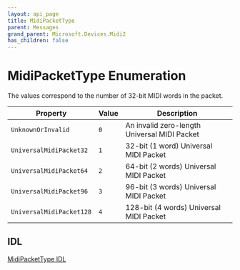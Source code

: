 ```yaml
---
layout: api_page
title: MidiPacketType
parent: Messages
grand_parent: Microsoft.Devices.Midi2
has_children: false
---
```


# MidiPacketType Enumeration

The values correspond to the number of 32-bit MIDI words in the packet.

| Property | Value | Description |
| -------- | ------- | ------ |
| `UnknownOrInvalid` | `0` | An invalid zero-length Universal MIDI Packet |
| `UniversalMidiPacket32` | `1` | 32-bit (1 word) Universal MIDI Packet |
| `UniversalMidiPacket64` | `2` | 64-bit (2 words) Universal MIDI Packet |
| `UniversalMidiPacket96` | `3` | 96-bit (3 words) Universal MIDI Packet |
| `UniversalMidiPacket128` | `4` | 128-bit (4 words) Universal MIDI Packet |

## IDL

[MidiPacketType IDL](https://github.com/microsoft/MIDI/blob/main/src/app-sdk/winrt-core/MidiPacketTypeEnum.idl)
